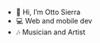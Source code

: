 - 👋 Hi, I’m Otto Sierra
- 💻 Web and mobile dev
- 🎶 Musician and Artist

<!---
ottodanielsierra/ottodanielsierra is a ✨ special ✨ repository because its `README.md` (this file) appears on your GitHub profile.
You can click the Preview link to take a look at your changes.
--->
